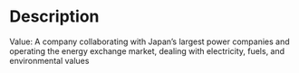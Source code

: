 # Description

Value: A company collaborating with Japan’s largest power companies and operating the energy exchange market, dealing with electricity, fuels, and environmental values